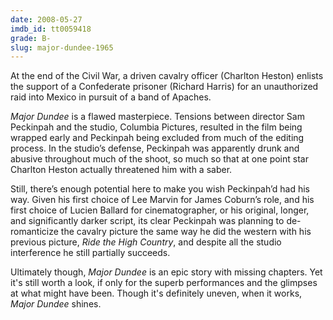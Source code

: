 ```yaml
---
date: 2008-05-27
imdb_id: tt0059418
grade: B-
slug: major-dundee-1965
---
```


At the end of the Civil War, a driven cavalry officer (Charlton Heston) enlists the support of a Confederate prisoner (Richard Harris) for an unauthorized raid into Mexico in pursuit of a band of Apaches.

_Major Dundee_ is a flawed masterpiece. Tensions between director Sam Peckinpah and the studio, Columbia Pictures, resulted in the film being wrapped early and Peckinpah being excluded from much of the editing process. In the studio’s defense, Peckinpah was apparently drunk and abusive throughout much of the shoot, so much so that at one point star Charlton Heston actually threatened him with a saber.

Still, there’s enough potential here to make you wish Peckinpah’d had his way. Given his first choice of Lee Marvin for James Coburn’s role, and his first choice of Lucien Ballard for cinematographer, or his original, longer, and significantly darker script, its clear Peckinpah was planning to de-romanticize the cavalry picture the same way he did the western with his previous picture, <span data-imdb-id="tt0056412">_Ride the High Country_</span>, and despite all the studio interference he still partially succeeds.

Ultimately though, _Major Dundee_ is an epic story with missing chapters. Yet it's still worth a look, if only for the superb performances and the glimpses at what might have been. Though it's definitely uneven, when it works, _Major Dundee_ shines.
